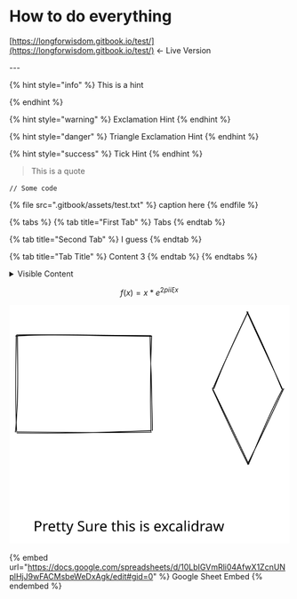 # How to do everything

[https://longforwisdom.gitbook.io/test/](https://longforwisdom.gitbook.io/test/) <- Live Version

\---





{% hint style="info" %}
This is a hint


{% endhint %}

{% hint style="warning" %}
Exclamation Hint
{% endhint %}

{% hint style="danger" %}
Triangle Exclamation Hint
{% endhint %}

{% hint style="success" %}
Tick Hint
{% endhint %}



> This is a quote

```
// Some code
```

{% file src=".gitbook/assets/test.txt" %}
caption here
{% endfile %}

{% tabs %}
{% tab title="First Tab" %}
Tabs
{% endtab %}

{% tab title="Second Tab" %}
I guess
{% endtab %}

{% tab title="Tab Title" %}
Content 3
{% endtab %}
{% endtabs %}

<details>

<summary>Visible Content</summary>

Expandable Content

</details>

$$
f(x) = x * e^{2 pi i \xi x}
$$

<img src=".gitbook/assets/file.drawing.svg" alt="Caption for drawing" class="gitbook-drawing">

{% embed url="https://docs.google.com/spreadsheets/d/10LbIGVmRli04AfwX1ZcnUNplHjJ9wFACMsbeWeDxAgk/edit#gid=0" %}
Google Sheet Embed
{% endembed %}

